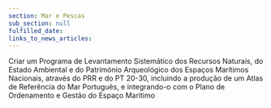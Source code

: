 ```yaml
---
section: Mar e Pescas
sub_section: null
fulfilled_date:
links_to_news_articles:
---
```


Criar um Programa de Levantamento Sistemático dos Recursos Naturais, do Estado Ambiental e do Património Arqueológico dos Espaços Marítimos Nacionais, através do PRR e do PT 20-30, incluindo a produção de um Atlas de Referência do Mar Português, e integrando-o com o Plano de Ordenamento e Gestão do Espaço Marítimo